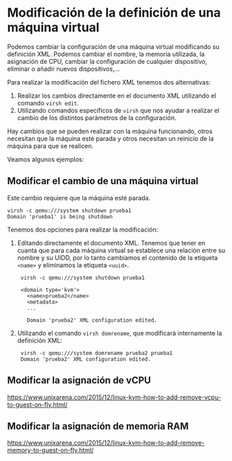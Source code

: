 # Modificación de la definición de una máquina virtual

Podemos cambiar la configuración de una máquina virtual modificando su definición XML. Podemos cambiar el nombre, la memoria utilizada, la asignación de CPU, cambiar la configuración de cualquier dispositivo, eliminar o añadir nuevos dispositivos,...

Para realizar la modificación del fichero XML tenemos dos alternativas:

1. Realizar los cambios directamente en el documento XML utilizando el comando `virsh edit`.
2. Utilizando comandos específicos de `virsh` que nos ayudar a realizar el cambio de los distintos parámetros de la configuración.

Hay cambios que se pueden realizar con la máquina funcionando, otros necesitan que la máquina esté parada y otros necesitan un reinicio de la máquina para que se realicen.

Veamos algunos ejemplos:

## Modificar el cambio de una máquina virtual

Este cambio requiere que la máquina esté parada.

```
virsh -c qemu:///system shutdown prueba1
Domain 'prueba1' is being shutdown
```

Tenemos dos opciones para realizar la modificación:

1. Editando directamente el documento XML. Tenemos que tener en cuanta que para cada máquina virtual se establece una relación entre su nombre y su UIDD, por lo tanto cambiamos el contenido de la etiqueta `<name>` y eliminamos la etiqueta `<uuid>`.

		virsh -c qemu:///system shutdown prueba1
		
		<domain type='kvm'>
		  <name>prueba2</name>
		  <metadata>
		  ...

		  Domain 'prueba2' XML configuration edited.
		
2. Utilizando el comando `virsh domrename`, que modificará internamente la definición XML:

		virsh -c qemu:///system domrename prueba2 prueba1
		Domain 'prueba2' XML configuration edited.

## Modificar la asignación de vCPU

https://www.unixarena.com/2015/12/linux-kvm-how-to-add-remove-vcpu-to-guest-on-fly.html/

## Modificar la asignación de memoria RAM

https://www.unixarena.com/2015/12/linux-kvm-how-to-add-remove-memory-to-guest-on-fly.html/


